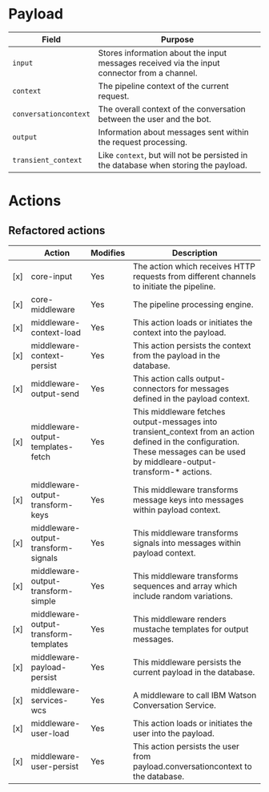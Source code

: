 # Payload

| Field                   | Purpose |
|-|-|
| `input`                 | Stores information about the input messages received via the input connector from a channel. |
| `context`               | The pipeline context of the current request. |
| `conversationcontext`   | The overall context of the conversation between the user and the bot. |
| `output`                | Information about messages sent within the request processing. |
| `transient_context`     | Like `context`, but will not be persisted in the database when storing the payload. |


# Actions

## Refactored actions

| | Action                                    | Modifies | Description |
|-|-|-|-|
| [x] | core-input                            | Yes      | The action which receives HTTP requests from different channels to initiate the pipeline. |
| [x] | core-middleware                       | Yes      | The pipeline processing engine. |
| [x] | middleware-context-load               | Yes      | This action loads or initiates the context into the payload. |
| [x] | middleware-context-persist            | Yes      | This action persists the context from the payload in the database. |
| [x] | middleware-output-send                | Yes      | This action calls output-connectors for messages defined in the payload context. |
| [x] | middleware-output-templates-fetch     | Yes      | This middleware fetches output-messages into transient_context from an action defined in the configuration. These messages can be used by middleare-output-transform-* actions. |
| [x] | middleware-output-transform-keys      | Yes      | This middleware transforms message keys into messages within payload context. |
| [x] | middleware-output-transform-signals   | Yes      | This middleware transforms signals into messages within payload context. |
| [x] | middleware-output-transform-simple    | Yes      | This middleware transforms sequences and array which include random variations. |
| [x] | middleware-output-transform-templates | Yes      | This middleware renders mustache templates for output messages. |
| [x] | middleware-payload-persist            | Yes      | This middleware persists the current payload in the database. |
| [x] | middleware-services-wcs               | Yes      | A middleware to call IBM Watson Conversation Service. |
| [x] | middleware-user-load                  | Yes      | This action loads or initiates the user into the payload. |
| [x] | middleware-user-persist               | Yes      | This action persists the user from payload.conversationcontext to the database. |
